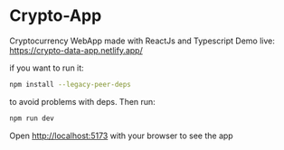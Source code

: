# Crypto-App
Cryptocurrency WebApp made with ReactJs and Typescript
Demo live: https://crypto-data-app.netlify.app/

if you want to run it:
```bash
npm install --legacy-peer-deps
```
to avoid problems with deps.
Then run:
```bash
npm run dev
```

Open [http://localhost:5173](http://localhost:5173) with your browser to see the app
